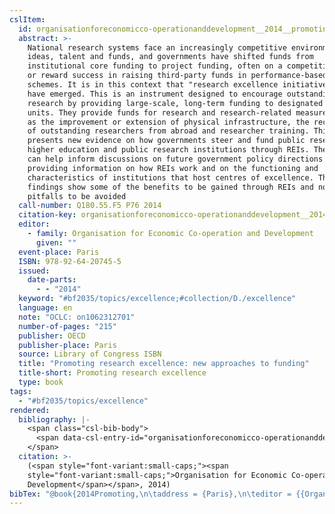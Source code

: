 ```yaml
---
cslItem:
  id: organisationforeconomicco-operationanddevelopment__2014__promoting
  abstract: >-
    National research systems face an increasingly competitive environment for
    ideas, talent and funds, and governments have shifted funds from
    institutional core funding to project funding, often on a competitive basis,
    or reward success in raising third-party funds in performance-based funding
    schemes. It is in this context that "research excellence initiatives" (REIs)
    have emerged. This is an instrument designed to encourage outstanding
    research by providing large-scale, long-term funding to designated research
    units. They provide funds for research and research-related measures, such
    as the improvement or extension of physical infrastructure, the recruitment
    of outstanding researchers from abroad and researcher training. This report
    presents new evidence on how governments steer and fund public research in
    higher education and public research institutions through REIs. The report
    can help inform discussions on future government policy directions by
    providing information on how REIs work and on the functioning and
    characteristics of institutions that host centres of excellence. The
    findings show some of the benefits to be gained through REIs and note some
    pitfalls to be avoided
  call-number: Q180.55.F5 P76 2014
  citation-key: organisationforeconomicco-operationanddevelopment__2014__promoting
  editor:
    - family: Organisation for Economic Co-operation and Development
      given: ""
  event-place: Paris
  ISBN: 978-92-64-20745-5
  issued:
    date-parts:
      - - "2014"
  keyword: "#bf2035/topics/excellence;#collection/D./excellence"
  language: en
  note: "OCLC: on1062312701"
  number-of-pages: "215"
  publisher: OECD
  publisher-place: Paris
  source: Library of Congress ISBN
  title: "Promoting research excellence: new approaches to funding"
  title-short: Promoting research excellence
  type: book
tags:
  - "#bf2035/topics/excellence"
rendered:
  bibliography: |-
    <span class="csl-bib-body">
      <span data-csl-entry-id="organisationforeconomicco-operationanddevelopment__2014__promoting" class="csl-entry">Organisation for Economic Co-operation and Development (Hrsg.). <span class='date-bib'>(2014)</span>. <span class='title'><i><b><span style="font-style:normal;">Promoting research excellence: new approaches to funding</span></b></i></span>. OECD.</span>
    </span>
  citation: >-
    (<span style="font-variant:small-caps;"><span
    style="font-variant:small-caps;">Organisation for Economic Co-operation and
    Development</span></span>, 2014)
bibTex: "@book{2014Promoting,\n\taddress = {Paris},\n\teditor = {{Organisation for Economic Co-operation and Development}},\n\tyear = {2014},\n\tnote = {OCLC: on1062312701},\n\tpublisher = {OECD},\n\ttitle = {Promoting research excellence: new approaches to funding},\n}\n\n"
---
```

